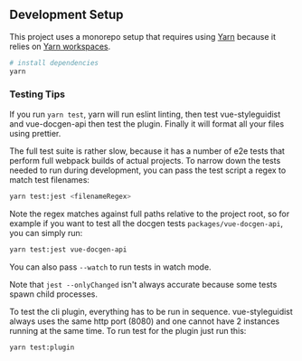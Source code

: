 ## Development Setup

This project uses a monorepo setup that requires using [Yarn](https://yarnpkg.com) because it relies on [Yarn workspaces](https://yarnpkg.com/blog/2017/08/02/introducing-workspaces/).

``` sh
# install dependencies
yarn
```

### Testing Tips

If you run `yarn test`, yarn will run eslint linting, then test vue-styleguidist and vue-docgen-api then test the plugin. Finally it will format all your files using prettier.

The full test suite is rather slow, because it has a number of e2e tests that perform full webpack builds of actual projects. To narrow down the tests needed to run during development, you can pass the test script a regex to match test filenames:

``` sh
yarn test:jest <filenameRegex>
```

Note the regex matches against full paths relative to the project root, so for example if you want to test all the docgen tests `packages/vue-docgen-api`, you can simply run:

``` sh
yarn test:jest vue-docgen-api
```

You can also pass `--watch` to run tests in watch mode.

Note that `jest --onlyChanged` isn't always accurate because some tests spawn child processes.

To test the cli plugin, everything has to be run in sequence. vue-styleguidist always uses the same http port (8080) and one cannot have 2 instances running at the same time.
To run test for the plugin just run this:

``` sh
yarn test:plugin
```
